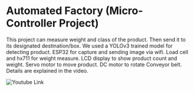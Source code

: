 # Automated Factory (Micro-Controller Project)
This project can measure weight and class of the product. Then send it to its designated destination/box. We used a YOLOv3 trained model for detecting product. ESP32 for capture and sending image via wifi. Load cell and hx711 for weight measure. LCD display to show product count and weight. Servo motor to move product. DC motor to rotate Conveyor belt. Details are explained in the video.

![Youtube Link](https://www.youtube.com/watch?v=qUIFiITIaDY)
 
